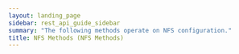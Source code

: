 ```yaml
---
layout: landing_page
sidebar: rest_api_guide_sidebar
summary: "The following methods operate on NFS configuration."
title: NFS Methods (NFS Methods)
---
```

